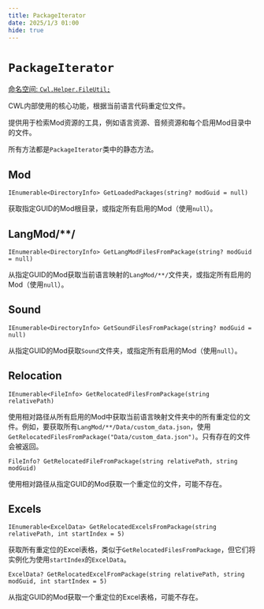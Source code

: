 ```yaml
---
title: PackageIterator
date: 2025/1/3 01:00
hide: true
---
```


# `PackageIterator`

[命名空间: `Cwl.Helper.FileUtil;`](https://github.com/gottyduke/Elin.Plugins/tree/master/CustomWhateverLoader/Helper/FileUtil)

CWL内部使用的核心功能，根据当前语言代码重定位文件。

提供用于检索Mod资源的工具，例如语言资源、音频资源和每个启用Mod目录中的文件。

所有方法都是`PackageIterator`类中的静态方法。

## Mod
```cs:no-line-numbers
IEnumerable<DirectoryInfo> GetLoadedPackages(string? modGuid = null)
```

获取指定GUID的Mod根目录，或指定所有启用的Mod（使用`null`）。

## LangMod/**/
```cs:no-line-numbers
IEnumerable<DirectoryInfo> GetLangModFilesFromPackage(string? modGuid = null)
```

从指定GUID的Mod获取当前语言映射的`LangMod/**/`文件夹，或指定所有启用的Mod（使用`null`）。

## Sound
```cs:no-line-numbers
IEnumerable<DirectoryInfo> GetSoundFilesFromPackage(string? modGuid = null)
```

从指定GUID的Mod获取`Sound`文件夹，或指定所有启用的Mod（使用`null`）。

## Relocation
```cs:no-line-numbers
IEnumerable<FileInfo> GetRelocatedFilesFromPackage(string relativePath)
```

使用相对路径从所有启用的Mod中获取当前语言映射文件夹中的所有重定位的文件。例如，要获取所有`LangMod/**/Data/custom_data.json`，使用`GetRelocatedFilesFromPackage("Data/custom_data.json")`。只有存在的文件会被返回。

```cs:no-line-numbers
FileInfo? GetRelocatedFileFromPackage(string relativePath, string modGuid)
```

使用相对路径从指定GUID的Mod获取一个重定位的文件，可能不存在。

## Excels
```cs:no-line-numbers
IEnumerable<ExcelData> GetRelocatedExcelsFromPackage(string relativePath, int startIndex = 5)
```

获取所有重定位的Excel表格，类似于`GetRelocatedFilesFromPackage`，但它们将实例化为使用`startIndex`的`ExcelData`。

```cs:no-line-numbers
ExcelData? GetRelocatedExcelFromPackage(string relativePath, string modGuid, int startIndex = 5)
```

从指定GUID的Mod获取一个重定位的Excel表格，可能不存在。